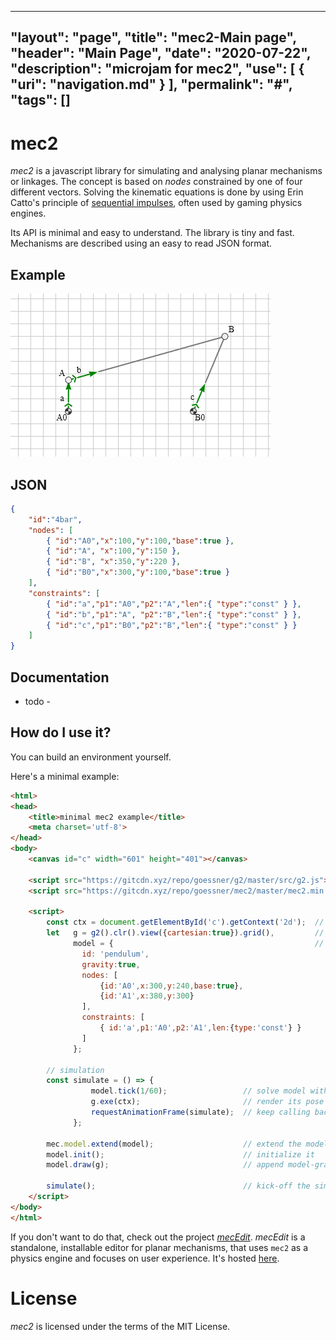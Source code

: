  ---
 "layout": "page",
 "title": "mec2-Main page",
 "header": "Main Page",
 "date": "2020-07-22",
 "description": "microjam for mec2",
 "use": [ { "uri": "navigation.md" } ],
 "permalink": "#",
 "tags": []
 ---

# mec2

*mec2* is a javascript library for simulating and analysing planar mechanisms or linkages. The concept is based on *nodes* constrained by one of four different vectors. Solving the kinematic equations is done by using Erin Catto's principle of [sequential impulses](http://box2d.org/downloads/), often used by gaming physics engines.

Its API is minimal and easy to understand. The library is tiny and fast. Mechanisms are described using an easy to read JSON format.

## Example

![first](./img/4bar.gif)

## JSON

```json
{
    "id":"4bar",
    "nodes": [
        { "id":"A0","x":100,"y":100,"base":true },
        { "id":"A", "x":100,"y":150 },
        { "id":"B", "x":350,"y":220 },
        { "id":"B0","x":300,"y":100,"base":true }
    ],
    "constraints": [
        { "id":"a","p1":"A0","p2":"A","len":{ "type":"const" } },
        { "id":"b","p1":"A", "p2":"B","len":{ "type":"const" } },
        { "id":"c","p1":"B0","p2":"B","len":{ "type":"const" } }
    ]
}
```

## Documentation

- todo -

## How do I use it?

You can build an environment yourself.

Here's a minimal example:


```html
<html>
<head>
    <title>minimal mec2 example</title>
    <meta charset='utf-8'>
</head>
<body>
    <canvas id="c" width="601" height="401"></canvas>

    <script src="https://gitcdn.xyz/repo/goessner/g2/master/src/g2.js"></script>
    <script src="https://gitcdn.xyz/repo/goessner/mec2/master/mec2.min.js"></script>

    <script>
        const ctx = document.getElementById('c').getContext('2d');  // the canvas-context
        let   g = g2().clr().view({cartesian:true}).grid(),         // a g2 graphics-object
              model = {                                             // your model
                id: 'pendulum',
                gravity:true,
                nodes: [
                    {id:'A0',x:300,y:240,base:true},
                    {id:'A1',x:380,y:300}
                ],
                constraints: [
                    { id:'a',p1:'A0',p2:'A1',len:{type:'const'} }
                ]
              };

        // simulation
        const simulate = () => {
                  model.tick(1/60);                 // solve model with fixed stepping
                  g.exe(ctx);                       // render its pose on the canvas
                  requestAnimationFrame(simulate);  // keep calling back
              };

        mec.model.extend(model);                    // extend the model
        model.init();                               // initialize it
        model.draw(g);                              // append model-graphics to graphics-obj

        simulate();                                 // kick-off the simulation
    </script>
</body>
</html>
```

If you don't want to do that, check out the project [_mecEdit_](https://github.com/jauhl/mecEdit "mecEdit on GitHub"). _mecEdit_ is a standalone, installable editor for planar mechanisms, that uses `mec2` as a physics engine and focuses on user experience. It's hosted [here](https://jauhl.github.io/mecEdit/mecEdit.html "mecEdit").

# License

*mec2* is licensed under the terms of the MIT License.